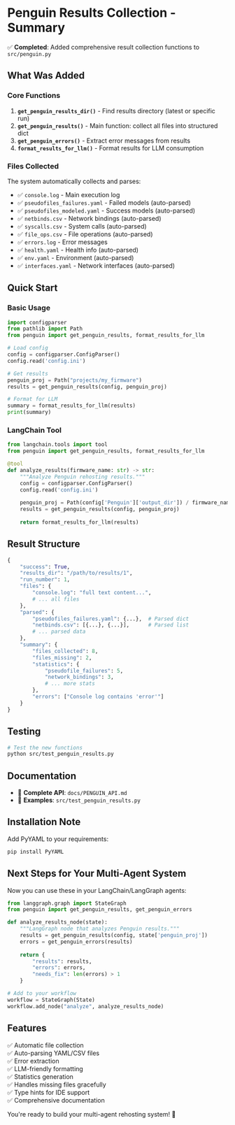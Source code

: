 # Penguin Results Collection - Summary

✅ **Completed**: Added comprehensive result collection functions to `src/penguin.py`

## What Was Added

### Core Functions

1. **`get_penguin_results_dir()`** - Find results directory (latest or specific run)
2. **`get_penguin_results()`** - Main function: collect all files into structured dict
3. **`get_penguin_errors()`** - Extract error messages from results
4. **`format_results_for_llm()`** - Format results for LLM consumption

### Files Collected

The system automatically collects and parses:
- ✅ `console.log` - Main execution log
- ✅ `pseudofiles_failures.yaml` - Failed models (auto-parsed)
- ✅ `pseudofiles_modeled.yaml` - Success models (auto-parsed)
- ✅ `netbinds.csv` - Network bindings (auto-parsed)
- ✅ `syscalls.csv` - System calls (auto-parsed)
- ✅ `file_ops.csv` - File operations (auto-parsed)
- ✅ `errors.log` - Error messages
- ✅ `health.yaml` - Health info (auto-parsed)
- ✅ `env.yaml` - Environment (auto-parsed)
- ✅ `interfaces.yaml` - Network interfaces (auto-parsed)

## Quick Start

### Basic Usage

```python
import configparser
from pathlib import Path
from penguin import get_penguin_results, format_results_for_llm

# Load config
config = configparser.ConfigParser()
config.read('config.ini')

# Get results
penguin_proj = Path("projects/my_firmware")
results = get_penguin_results(config, penguin_proj)

# Format for LLM
summary = format_results_for_llm(results)
print(summary)
```

### LangChain Tool

```python
from langchain.tools import tool
from penguin import get_penguin_results, format_results_for_llm

@tool
def analyze_results(firmware_name: str) -> str:
    """Analyze Penguin rehosting results."""
    config = configparser.ConfigParser()
    config.read('config.ini')
    
    penguin_proj = Path(config['Penguin']['output_dir']) / firmware_name
    results = get_penguin_results(config, penguin_proj)
    
    return format_results_for_llm(results)
```

## Result Structure

```python
{
    "success": True,
    "results_dir": "/path/to/results/1",
    "run_number": 1,
    "files": {
        "console.log": "full text content...",
        # ... all files
    },
    "parsed": {
        "pseudofiles_failures.yaml": {...},  # Parsed dict
        "netbinds.csv": [{...}, {...}],      # Parsed list
        # ... parsed data
    },
    "summary": {
        "files_collected": 8,
        "files_missing": 2,
        "statistics": {
            "pseudofile_failures": 5,
            "network_bindings": 3,
            # ... more stats
        },
        "errors": ["Console log contains 'error'"]
    }
}
```

## Testing

```bash
# Test the new functions
python src/test_penguin_results.py
```

## Documentation

- 📖 **Complete API**: `docs/PENGUIN_API.md`
- 🧪 **Examples**: `src/test_penguin_results.py`

## Installation Note

Add PyYAML to your requirements:
```bash
pip install PyYAML
```

## Next Steps for Your Multi-Agent System

Now you can use these in your LangChain/LangGraph agents:

```python
from langgraph.graph import StateGraph
from penguin import get_penguin_results, get_penguin_errors

def analyze_results_node(state):
    """LangGraph node that analyzes Penguin results."""
    results = get_penguin_results(config, state['penguin_proj'])
    errors = get_penguin_errors(results)
    
    return {
        "results": results,
        "errors": errors,
        "needs_fix": len(errors) > 1
    }

# Add to your workflow
workflow = StateGraph(State)
workflow.add_node("analyze", analyze_results_node)
```

## Features

✅ Automatic file collection  
✅ Auto-parsing YAML/CSV files  
✅ Error extraction  
✅ LLM-friendly formatting  
✅ Statistics generation  
✅ Handles missing files gracefully  
✅ Type hints for IDE support  
✅ Comprehensive documentation  

You're ready to build your multi-agent rehosting system! 🚀

